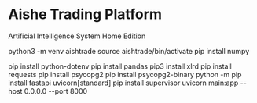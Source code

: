 # Aishe Trading Platform
Artificial Intelligence System Home Edition

python3 -m venv aishtrade
source aishtrade/bin/activate
pip install numpy

[//]: # (pip install gspread)
pip install python-dotenv
pip install pandas
pip3 install xlrd
pip install requests
pip install psycopg2
pip install psycopg2-binary
python -m pip install fastapi uvicorn[standard]
pip install supervisor
uvicorn main:app --host 0.0.0.0 --port 8000


